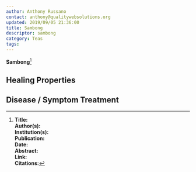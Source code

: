 ```yaml
---
author: Anthony Russano
contact: anthony@qualitywebsolutions.org
updated: 2019/09/05 21:36:00
title: Sambong
descriptor: sambong
category: Teas
tags:
---
```

**Sambong**[^1]

## Healing Properties

## Disease / Symptom Treatment

[^1]: **Title:** <br>**Author(s):**  <br>**Institution(s):** <br>**Publication:** <i> </i><br>**Date:** <br>**Abstract:** <i> </i><br>**Link:** []()<br>**Citations:**   